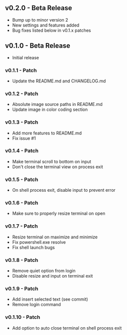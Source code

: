 ## v0.2.0 - Beta Release
* Bump up to minor version 2
* New settings and features added
* Bug fixes listed below in v0.1.x patches

## v0.1.0 - Beta Release
* Initial release

### v0.1.1 - Patch
* Update the README.md and CHANGELOG.md

### v0.1.2 - Patch
* Absolute image source paths in README.md
 * Update image in color coding section

### v0.1.3 - Patch
* Add more features to README.md
* Fix issue #1

### v0.1.4 - Patch
* Make terminal scroll to bottom on input
* Don't close the terminal view on process exit

### v0.1.5 - Patch
* On shell process exit, disable input to prevent error

### v0.1.6 - Patch
* Make sure to properly resize terminal on open

### v0.1.7 - Patch
* Resize terminal on maximize and minimize
* Fix powershell.exe resolve
* Fix shell launch bugs

### v0.1.8 - Patch
* Remove quiet option from login
* Disable resize and input on terminal exit

### v0.1.9 - Patch
* Add insert selected text (see commit)
* Remove login command

### v0.1.10 - Patch
* Add option to auto close terminal on shell process exit
